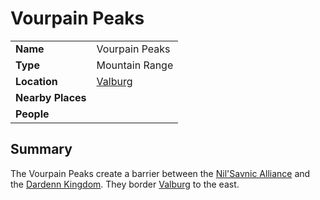 # Vourpain Peaks

|||
| --- | --- |
| **Name** | Vourpain Peaks | place.4
| **Type** | Mountain Range |
| **Location** | [Valburg](../../civilisations/nilsavnic-alliance/states/valburg.md) |
| **Nearby Places** | |
| **People** | |

## Summary

The Vourpain Peaks create a barrier between the [Nil'Savnic Alliance](../../civilisations/nilsavnic-alliance/nilsavnic-alliance.md) and the [Dardenn Kingdom](../../civilisations/dardenn-kingdom/dardenn-kingdom.md). They border [Valburg](../../civilisations/nilsavnic-alliance/states/valburg.md) to the east.
